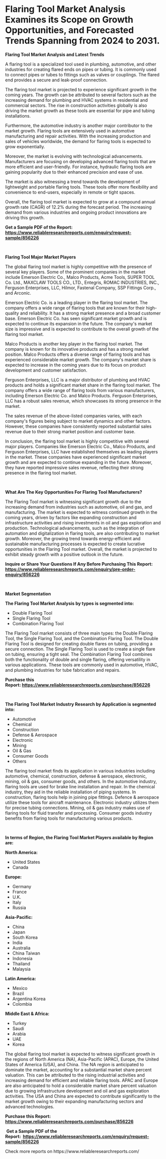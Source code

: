 <p><h1>Flaring Tool Market Analysis Examines its Scope on Growth Opportunities, and Forecasted Trends Spanning from 2024 to 2031.</h1></p><p><strong>Flaring Tool Market Analysis and Latest Trends</strong></p>
<p><p>A flaring tool is a specialized tool used in plumbing, automotive, and other industries for creating flared ends on pipes or tubing. It is commonly used to connect pipes or tubes to fittings such as valves or couplings. The flared end provides a secure and leak-proof connection.</p><p>The flaring tool market is projected to experience significant growth in the coming years. The growth can be attributed to several factors such as the increasing demand for plumbing and HVAC systems in residential and commercial sectors. The rise in construction activities globally is also driving the market growth as these tools are essential for pipe and tubing installations.</p><p>Furthermore, the automotive industry is another major contributor to the market growth. Flaring tools are extensively used in automotive manufacturing and repair activities. With the increasing production and sales of vehicles worldwide, the demand for flaring tools is expected to grow exponentially.</p><p>Moreover, the market is evolving with technological advancements. Manufacturers are focusing on developing advanced flaring tools that are more efficient and user-friendly. For instance, hydraulic flaring tools are gaining popularity due to their enhanced precision and ease of use.</p><p>The market is also witnessing a trend towards the development of lightweight and portable flaring tools. These tools offer more flexibility and convenience to end-users, especially in remote or tight spaces.</p><p>Overall, the flaring tool market is expected to grow at a compound annual growth rate (CAGR) of 12.2% during the forecast period. The increasing demand from various industries and ongoing product innovations are driving this growth.</p></p>
<p><strong>Get a Sample PDF of the Report:&nbsp; <a href="https://www.reliableresearchreports.com/enquiry/request-sample/856226">https://www.reliableresearchreports.com/enquiry/request-sample/856226</a></strong></p>
<p>&nbsp;</p>
<p><strong>Flaring Tool Major Market Players</strong></p>
<p><p>The global flaring tool market is highly competitive with the presence of several key players. Some of the prominent companies in the market include Emerson Electric Co., Malco Products, Acme Tools, SUPER TOOL Co. Ltd., MAXCLAW TOOLS CO., LTD., Entegris, ROMAC INDUSTRIES, INC., Ferguson Enterprises, LLC, Hilmor, Fastenal Company, SSP Fittings Corp., and Arconic.</p><p>Emerson Electric Co. is a leading player in the flaring tool market. The company offers a wide range of flaring tools that are known for their high-quality and reliability. It has a strong market presence and a broad customer base. Emerson Electric Co. has seen significant market growth and is expected to continue its expansion in the future. The company's market size is impressive and is expected to contribute to the overall growth of the flaring tool market.</p><p>Malco Products is another key player in the flaring tool market. The company is known for its innovative products and has a strong market position. Malco Products offers a diverse range of flaring tools and has experienced considerable market growth. The company's market share is expected to increase in the coming years due to its focus on product development and customer satisfaction.</p><p>Ferguson Enterprises, LLC is a major distributor of plumbing and HVAC products and holds a significant market share in the flaring tool market. The company offers a wide range of flaring tools from various manufacturers, including Emerson Electric Co. and Malco Products. Ferguson Enterprises, LLC has a robust sales revenue, which showcases its strong presence in the market.</p><p>The sales revenue of the above-listed companies varies, with each company's figures being subject to market dynamics and other factors. However, these companies have consistently reported substantial sales revenue due to their strong market position and customer base.</p><p>In conclusion, the flaring tool market is highly competitive with several major players. Companies like Emerson Electric Co., Malco Products, and Ferguson Enterprises, LLC have established themselves as leading players in the market. These companies have experienced significant market growth and are expected to continue expanding in the future. Moreover, they have reported impressive sales revenue, reflecting their strong presence in the flaring tool market.</p></p>
<p>&nbsp;</p>
<p><strong>What Are The Key Opportunities For Flaring Tool Manufacturers?</strong></p>
<p><p>The Flaring Tool market is witnessing significant growth due to the increasing demand from industries such as automotive, oil and gas, and manufacturing. The market is expected to witness continued growth in the coming years, driven by factors like expanding construction and infrastructure activities and rising investments in oil and gas exploration and production. Technological advancements, such as the integration of automation and digitalization in flaring tools, are also contributing to market growth. Moreover, the growing trend towards energy-efficient and sustainable manufacturing processes is expected to create lucrative opportunities in the Flaring Tool market. Overall, the market is projected to exhibit steady growth with a positive outlook in the future.</p></p>
<p><strong>Inquire or Share Your Questions If Any Before Purchasing This Report: <a href="https://www.reliableresearchreports.com/enquiry/pre-order-enquiry/856226">https://www.reliableresearchreports.com/enquiry/pre-order-enquiry/856226</a></strong></p>
<p>&nbsp;</p>
<p><strong>Market Segmentation</strong></p>
<p><strong>The Flaring Tool Market Analysis by types is segmented into:</strong></p>
<p><ul><li>Double Flaring Tool</li><li>Single Flaring Tool</li><li>Combination Flaring Tool</li></ul></p>
<p><p>The Flaring Tool market consists of three main types: the Double Flaring Tool, the Single Flaring Tool, and the Combination Flaring Tool. The Double Flaring Tool is designed for creating double flares on tubing, providing a secure connection. The Single Flaring Tool is used to create a single flare on tubing, ensuring a tight seal. The Combination Flaring Tool combines both the functionality of double and single flaring, offering versatility in various applications. These tools are commonly used in automotive, HVAC, and plumbing industries for tube fabrication and repairs.</p></p>
<p><strong>Purchase this Report:&nbsp;<a href="https://www.reliableresearchreports.com/purchase/856226">https://www.reliableresearchreports.com/purchase/856226</a></strong></p>
<p>&nbsp;</p>
<p><strong>The Flaring Tool Market Industry Research by Application is segmented into:</strong></p>
<p><ul><li>Automotive</li><li>Chemical</li><li>Construction</li><li>Defense & Aerospace</li><li>Electronic</li><li>Mining</li><li>Oil & Gas</li><li>Consumer Goods</li><li>Others</li></ul></p>
<p><p>The flaring tool market finds its application in various industries including automotive, chemical, construction, defense & aerospace, electronic, mining, oil & gas, consumer goods, and others. In the automotive industry, flaring tools are used for brake line installation and repair. In the chemical industry, they aid in the reliable installation of piping systems. In construction, flaring tools help in joining pipe fittings. Defence & aerospace utilize these tools for aircraft maintenance. Electronic industry utilizes them for precise tubing connections. Mining, oil & gas industry makes use of flaring tools for fluid transfer and processing. Consumer goods industry benefits from flaring tools for manufacturing various products.</p></p>
<p>&nbsp;</p>
<p><strong>In terms of Region, the Flaring Tool Market Players available by Region are:</strong></p>
<p>
    <p> <strong> North America: </strong>
        <ul>
            <li>United States</li>
            <li>Canada</li>
        </ul>
        </p> 
    <p> <strong> Europe: </strong>
        <ul>
            <li>Germany</li>
            <li>France</li>
            <li>U.K.</li>
            <li>Italy</li>
            <li>Russia</li>
        </ul>
        </p> 
    <p> <strong> Asia-Pacific: </strong>
        <ul>
            <li>China</li>
            <li>Japan</li>
            <li>South Korea</li>
            <li>India</li>
            <li>Australia</li>
            <li>China Taiwan</li>
            <li>Indonesia</li>
            <li>Thailand</li>
            <li>Malaysia</li>
        </ul>
        </p> 
    <p> <strong> Latin America: </strong>
        <ul>
            <li>Mexico</li>
            <li>Brazil</li>
            <li>Argentina Korea</li>
            <li>Colombia</li>
        </ul>
        </p> 
    <p> <strong> Middle East & Africa: </strong>
        <ul>
            <li>Turkey</li>
            <li>Saudi</li>
            <li>Arabia</li>
            <li>UAE</li>
            <li>Korea</li>
        </ul>
    </p>
    </p>
<p><p>The global flaring tool market is expected to witness significant growth in the regions of North America (NA), Asia-Pacific (APAC), Europe, the United States of America (USA), and China. The NA region is anticipated to dominate the market, accounting for a substantial market share percent valuation. This can be attributed to the rising industrial activities and increasing demand for efficient and reliable flaring tools. APAC and Europe are also anticipated to hold a considerable market share percent valuation due to growing infrastructure development and oil and gas exploration activities. The USA and China are expected to contribute significantly to the market growth owing to their expanding manufacturing sectors and advanced technologies.</p></p>
<p><strong>Purchase this Report: <a href="https://www.reliableresearchreports.com/purchase/856226">https://www.reliableresearchreports.com/purchase/856226</a></strong></p>
<p>&nbsp;<strong>Get a Sample PDF of the Report:&nbsp;&nbsp;<a href="https://www.reliableresearchreports.com/enquiry/request-sample/856226">https://www.reliableresearchreports.com/enquiry/request-sample/856226</a></strong></p>
<p><strong></strong></p>
<p>Check more reports on https://www.reliableresearchreports.com/</p>